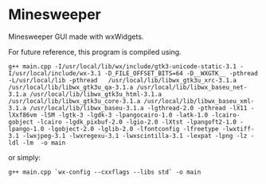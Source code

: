 # Minesweeper
Minesweeper GUI made with wxWidgets.

For future reference, this program is compiled using. 

    g++ main.cpp -I/usr/local/lib/wx/include/gtk3-unicode-static-3.1 -I/usr/local/include/wx-3.1 -D_FILE_OFFSET_BITS=64 -D__WXGTK__ -pthread -L/usr/local/lib -pthread   /usr/local/lib/libwx_gtk3u_xrc-3.1.a /usr/local/lib/libwx_gtk3u_qa-3.1.a /usr/local/lib/libwx_baseu_net-3.1.a /usr/local/lib/libwx_gtk3u_html-3.1.a /usr/local/lib/libwx_gtk3u_core-3.1.a /usr/local/lib/libwx_baseu_xml-3.1.a /usr/local/lib/libwx_baseu-3.1.a -lgthread-2.0 -pthread -lX11 -lXxf86vm -lSM -lgtk-3 -lgdk-3 -lpangocairo-1.0 -latk-1.0 -lcairo-gobject -lcairo -lgdk_pixbuf-2.0 -lgio-2.0 -lXtst -lpangoft2-1.0 -lpango-1.0 -lgobject-2.0 -lglib-2.0 -lfontconfig -lfreetype -lwxtiff-3.1 -lwxjpeg-3.1 -lwxregexu-3.1 -lwxscintilla-3.1 -lexpat -lpng -lz -ldl -lm  -o main

or simply:

    g++ main.cpp `wx-config --cxxflags --libs std` -o main
